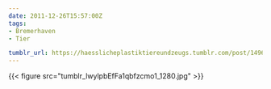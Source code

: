 ```yaml
---
date: 2011-12-26T15:57:00Z
tags:
- Bremerhaven
- Tier

tumblr_url: https://haesslicheplastiktiereundzeugs.tumblr.com/post/14968351454
---
```

{{< figure src="tumblr_lwylpbEfFa1qbfzcmo1_1280.jpg" >}}
